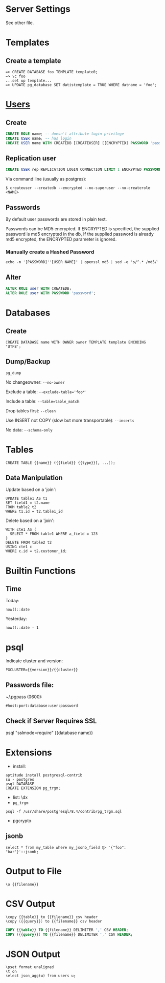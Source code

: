 # Server Settings

See other file.

# Templates

## Create a template

```
=> CREATE DATABASE foo TEMPLATE template0;
=> \c foo
...set up template...
=> UPDATE pg_database SET datistemplate = TRUE WHERE datname = 'foo';
```

# [Users][pg-roles]

## Create

```sql
CREATE ROLE name; -- doesn't attribute login privilege
CREATE USER name; -- has login
CREATE USER name WITH CREATEDB [CREATEUSER] [[ENCRYPTED] PASSWORD 'password'];
```

## Replication user

```sql
CREATE USER rep REPLICATION LOGIN CONNECTION LIMIT 1 ENCRYPTED PASSWORD 'yourpassword';
```

Via command line (usually as postgres):

```shell
$ createuser --createdb --encrypted --no-superuser --no-createrole <NAME>
```

## Passwords

By default user passwords are stored in plain text.

Passwords can be MD5 encrypted.
If ENCRYPTED is specified, the supplied password is md5 encrypted in the db,
If the supplied password is already md5 encrypted, the ENCRYPTED parameter is ignored.

### Manually create a Hashed Password

```
echo -n '[PASSWORD]''[USER NAME]' | openssl md5 | sed -e 's/^.* /md5/'
```

## Alter

```sql
ALTER ROLE user WITH CREATEDB;
ALTER ROLE user WITH PASSWORD 'password';
```

[pg-roles]: http://www.postgresql.org/docs/current/static/database-roles.html

# Databases

## Create

```
CREATE DATABASE name WITH OWNER owner TEMPLATE template ENCODING 'UTF8';
```

## Dump/Backup

`pg_dump`

No changeowner:
`--no-owner`

Exclude a table:
`--exclude-table='foo*'`

Include a table:
`--table=table_match`

Drop tables first:
`--clean`

Use INSERT not COPY (slow but more transportable):
`--inserts`

No data:
`--schema-only`

# Tables

```
CREATE TABLE {{name}} ({{field}} {{type}}[, ...]);
```

## Data Manipulation

Update based on a 'join':

```
UPDATE table1 AS t1
SET field1 = t2.name
FROM table2 t2
WHERE t1.id = t2.table1_id
```

Delete based on a 'join':

```
WITH cte1 AS (
  SELECT * FROM table1 WHERE a_field = 123
)
DELETE FROM table2 t2
USING cte1 c
WHERE c.id = t2.customer_id;
```

# Builtin Functions

## Time

Today:
```
now()::date
```

Yesterday:
```
now()::date - 1
```

# psql

Indicate cluster and version:
```
PGCLUSTER={{version}}/{{cluster}}
```

## Passwords file:

~/.pgpass (0600):

```
#host:port:database:user:password
```

## Check if Server Requires SSL

psql "sslmode=require" {{database name}}

# Extensions

* install:
```
aptitude install postgresql-contrib
su - postgres
psql DATABASE
CREATE EXTENSION pg_trgm;
```

* list: \dx
* `pg_trgm`

```
psql -f /usr/share/postgresql/8.4/contrib/pg_trgm.sql
```

* pgcrypto

## jsonb

```
select * from my_table where my_jsonb_field @> '{"foo": "bar"}'::jsonb;
```

# Output to File

```psql
\o {{filename}}
```

# CSV Output

```psql
\copy {{table}} to {{filename}} csv header
\copy ({{query}}) to {{filename}} csv header
```

```sql
COPY {{table}} TO {{filename}} DELIMITER ',' CSV HEADER;
COPY ({{query}}) TO {{filename}} DELIMITER ',' CSV HEADER;
```

# JSON Output

```psql
\pset format unaligned
\t on
select json_agg(u) from users u;
```
